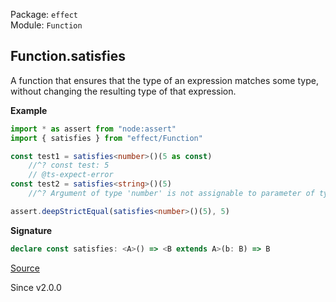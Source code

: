 Package: `effect`<br />
Module: `Function`<br />

## Function.satisfies

A function that ensures that the type of an expression matches some type,
without changing the resulting type of that expression.

**Example**

```ts
import * as assert from "node:assert"
import { satisfies } from "effect/Function"

const test1 = satisfies<number>()(5 as const)
    //^? const test: 5
    // @ts-expect-error
const test2 = satisfies<string>()(5)
    //^? Argument of type 'number' is not assignable to parameter of type 'string'

assert.deepStrictEqual(satisfies<number>()(5), 5)
```

**Signature**

```ts
declare const satisfies: <A>() => <B extends A>(b: B) => B
```

[Source](https://github.com/Effect-TS/effect/tree/main/packages/effect/src/Function.ts#L256)

Since v2.0.0